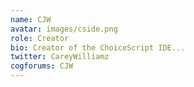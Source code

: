 ```yaml
---
name: CJW
avatar: images/cside.png
role: Creator
bio: Creator of the ChoiceScript IDE...
twitter: CareyWilliamz
cogforums: CJW
---
```


